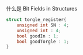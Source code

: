 什么是 Bit Fields in Structures

```cpp
struct torgle_register{
    unsigned int SN : 4;
    unsigned int : 4;
    bool goodIn : 1;
    bool goodTorgle : 1;
}
```